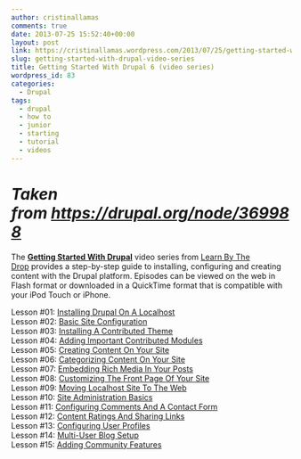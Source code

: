 ```yaml
---
author: cristinallamas
comments: true
date: 2013-07-25 15:52:40+00:00
layout: post
link: https://cristinallamas.wordpress.com/2013/07/25/getting-started-with-drupal-video-series/
slug: getting-started-with-drupal-video-series
title: Getting Started With Drupal 6 (video series)
wordpress_id: 83
categories:
  - Drupal
tags:
  - drupal
  - how to
  - junior
  - starting
  - tutorial
  - videos
---
```


# _Taken from https://drupal.org/node/369988_

The **[Getting Started With Drupal](http://learnbythedrop.com/gettingstarted)** video series from [Learn By The Drop](http://learnbythedrop.com/) provides a step-by-step guide to installing, configuring and creating content with the Drupal platform. Episodes can be viewed on the web in Flash format or downloaded in a QuickTime format that is compatible with your iPod Touch or iPhone.

Lesson #01: [Installing Drupal On A Localhost](http://learnbythedrop.com/drop/95)  
Lesson #02: [Basic Site Configuration](http://learnbythedrop.com/drop/120)  
Lesson #03: [Installing A Contributed Theme](http://learnbythedrop.com/drop/121)  
Lesson #04: [Adding Important Contributed Modules](http://learnbythedrop.com/drop/122)  
Lesson #05: [Creating Content On Your Site](http://learnbythedrop.com/drop/124)  
Lesson #06: [Categorizing Content On Your Site](http://learnbythedrop.com/drop/125)  
Lesson #07: [Embedding Rich Media In Your Posts](http://learnbythedrop.com/drop/129)  
Lesson #08: [Customizing The Front Page Of Your Site](http://learnbythedrop.com/drop/131)  
Lesson #09: [Moving Localhost Site To The Web](http://learnbythedrop.com/drop/132)  
Lesson #10: [Site Administration Basics](http://learnbythedrop.com/drop/134)  
Lesson #11: [Configuring Comments And A Contact Form](http://learnbythedrop.com/drop/135)  
Lesson #12: [Content Ratings And Sharing Links](http://learnbythedrop.com/drop/137)  
Lesson #13: [Configuring User Profiles](http://learnbythedrop.com/drop/140)  
Lesson #14: [Multi-User Blog Setup](http://learnbythedrop.com/drop/142)  
Lesson #15: [Adding Community Features](http://learnbythedrop.com/drop/146)
